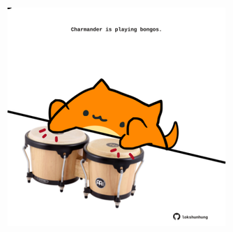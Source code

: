<!-- built at 29/11/2022, 19:01:08 UTC -->
<p align="center">
  <img width="500" height="500" src="./ReadmeImage.svg">
</p>
